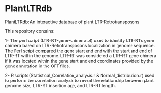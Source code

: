 # PlantLTRdb
PlantLTRdb: An interactive database of plant LTR-Retrotransposons

This repository contains: 

1- The perl script (LTR-RT-gene-chimera.pl) used to identify LTR-RTs gene chimera based on LTR-Retrotransposons localization in genome sequence. The Perl script compared the gene start and end with the start and end of LTR-RT within the genome. LTR-RT was considered a LTR-RT gene chimera if it was located within the gene start and end coordinates provided by the gene annotation in the GFF files.

2- R scripts (Statistical_Correlation_analysis.r & Normal_distribution.r) used to perform the correlation analysis to reveal the relationship between plant genome size, LTR-RT insertion age, and LTR-RT length.
